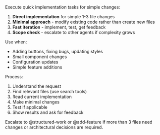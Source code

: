 Execute quick implementation tasks for simple changes:

1. **Direct implementation** for simple 1-3 file changes
2. **Minimal approach** - modify existing code rather than create new files
3. **Fast iteration** - implement, test, get feedback
4. **Scope check** - escalate to other agents if complexity grows

Use when:
- Adding buttons, fixing bugs, updating styles
- Small component changes
- Configuration updates
- Simple feature additions

Process:
1. Understand the request
2. Find relevant files (use search tools)
3. Read current implementation  
4. Make minimal changes
5. Test if applicable
6. Show results and ask for feedback

Escalate to @structured-work or @add-feature if more than 3 files need changes or architectural decisions are required.